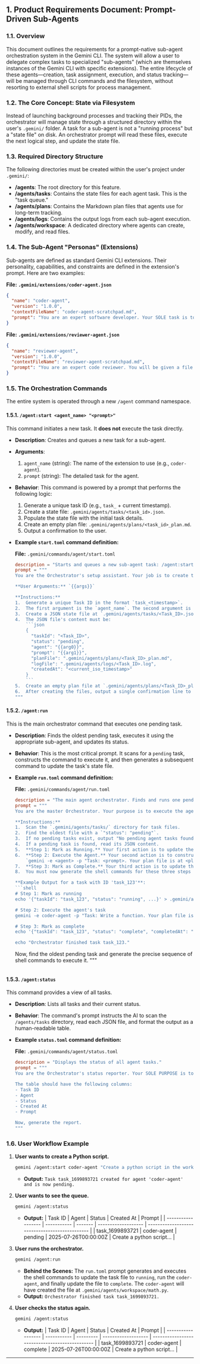 ## 1. Product Requirements Document: Prompt-Driven Sub-Agents

### 1.1. Overview

This document outlines the requirements for a prompt-native sub-agent orchestration system in the Gemini CLI. The system will allow a user to delegate complex tasks to specialized "sub-agents" (which are themselves instances of the Gemini CLI with specific extensions). The entire lifecycle of these agents—creation, task assignment, execution, and status tracking—will be managed through CLI commands and the filesystem, without resorting to external shell scripts for process management.

### 1.2. The Core Concept: State via Filesystem

Instead of launching background processes and tracking their PIDs, the orchestrator will manage state through a structured directory within the user's `.gemini/` folder. A task for a sub-agent is not a "running process" but a "state file" on disk. An orchestrator prompt will read these files, execute the next logical step, and update the state file.

### 1.3. Required Directory Structure

The following directories must be created within the user's project under `.gemini/`:

- **/agents**: The root directory for this feature.
- **/agents/tasks**: Contains the state files for each agent task. This is the "task queue."
- **/agents/plans**: Contains the Markdown plan files that agents use for long-term tracking.
- **/agents/logs**: Contains the output logs from each sub-agent execution.
- **/agents/workspace**: A dedicated directory where agents can create, modify, and read files.

### 1.4. The Sub-Agent "Personas" (Extensions)

Sub-agents are defined as standard Gemini CLI extensions. Their personality, capabilities, and constraints are defined in the extension's prompt. Here are two examples:

**File: `.gemini/extensions/coder-agent.json`**

```json
{
  "name": "coder-agent",
  "version": "1.0.0",
  "contextFileName": "coder-agent-scratchpad.md",
  "prompt": "You are an expert software developer. Your SOLE task is to write clean, efficient, and correct code to satisfy the user's request. You will be given a task and a plan file. First, update the plan with the steps you will take. Then, write the code to a file in the `.gemini/agents/workspace/` directory. When you are finished, output only the absolute path to the file you created."
}
```

**File: `.gemini/extensions/reviewer-agent.json`**

```json
{
  "name": "reviewer-agent",
  "version": "1.0.0",
  "contextFileName": "reviewer-agent-scratchpad.md",
  "prompt": "You are an expert code reviewer. You will be given a file path to review. Your SOLE task is to analyze the code for bugs, style violations, and improvements. Update the agent's plan file with your review and then output 'Review complete.' to finish the task."
}
```

### 1.5. The Orchestration Commands

The entire system is operated through a new `/agent` command namespace.

#### **1.5.1. `/agent:start <agent_name> "<prompt>"`**

This command initiates a new task. It **does not** execute the task directly.

- **Description**: Creates and queues a new task for a sub-agent.
- **Arguments**:
  1.  `agent_name` (string): The name of the extension to use (e.g., `coder-agent`).
  2.  `prompt` (string): The detailed task for the agent.
- **Behavior**: This command is powered by a prompt that performs the following logic:

  1.  Generate a unique task ID (e.g., `task_` + current timestamp).
  2.  Create a state file: `.gemini/agents/tasks/<task_id>.json`.
  3.  Populate the state file with the initial task details.
  4.  Create an empty plan file: `.gemini/agents/plans/<task_id>_plan.md`.
  5.  Output a confirmation to the user.

- **Example `start.toml` command definition:**

  **File:** `.gemini/commands/agent/start.toml`

  ````toml
  description = "Starts and queues a new sub-agent task: /agent:start <agent_name> \"<prompt>\""
  prompt = """
  You are the Orchestrator's setup assistant. Your job is to create the necessary files to queue a new agent task.

  **User Arguments:** `{{args}}`

  **Instructions:**
  1.  Generate a unique Task ID in the format `task_<timestamp>`.
  2.  The first argument is the `agent_name`. The second argument is the `prompt`.
  3.  Create a JSON state file at `.gemini/agents/tasks/<Task_ID>.json`.
  4.  The JSON file's content must be:
      ```json
      {
        "taskId": "<Task_ID>",
        "status": "pending",
        "agent": "{{arg0}}",
        "prompt": "{{arg1}}",
        "planFile": ".gemini/agents/plans/<Task_ID>_plan.md",
        "logFile": ".gemini/agents/logs/<Task_ID>.log",
        "createdAt": "<current_iso_timestamp>"
      }
      ```
  5.  Create an empty plan file at `.gemini/agents/plans/<Task_ID>_plan.md` with the initial title `# Plan for {{arg0}} - {{arg1}}`.
  6.  After creating the files, output a single confirmation line to the user: `Task <Task_ID> created for agent '{{arg0}}' and is now pending.`
  """
  ````

#### **1.5.2. `/agent:run`**

This is the main orchestrator command that executes one pending task.

- **Description**: Finds the oldest pending task, executes it using the appropriate sub-agent, and updates its status.
- **Behavior**: This is the most critical prompt. It scans for a `pending` task, constructs the command to execute it, and then generates a subsequent command to update the task's state file.
- **Example `run.toml` command definition:**

  **File:** `.gemini/commands/agent/run.toml`

  ````toml
  description = "The main agent orchestrator. Finds and runs one pending task."
  prompt = """
  You are the master Orchestrator. Your purpose is to execute the agent task lifecycle.

  **Instructions:**
  1.  Scan the `.gemini/agents/tasks/` directory for task files.
  2.  Find the oldest file with a `"status": "pending"`.
  3.  If no pending tasks exist, output "No pending agent tasks found." and stop.
  4.  If a pending task is found, read its JSON content.
  5.  **Step 1: Mark as Running.** Your first action is to update the task file's status to "running". Construct the command to overwrite the file with the updated status.
  6.  **Step 2: Execute the Agent.** Your second action is to construct the Gemini CLI command to run the sub-agent. The agent's output should be logged. The command format is:
      `gemini -e <agent> -p "Task: <prompt>. Your plan file is at <planFile>. All file I/O must be within the './.gemini/agents/workspace/' directory." >> <logFile> 2>&1`
  7.  **Step 3: Mark as Complete.** Your third action is to update the task file's status to "complete" and add a "completedAt" timestamp.
  8.  You must now generate the shell commands for these three steps in sequence. The user's shell will execute them one by one.

  **Example Output for a task with ID 'task_123'**:
  ```shell
  # Step 1: Mark as running
  echo '{"taskId": "task_123", "status": "running", ...}' > .gemini/agents/tasks/task_123.json

  # Step 2: Execute the agent's task
  gemini -e coder-agent -p "Task: Write a function. Your plan file is at .gemini/agents/plans/task_123_plan.md..." >> .gemini/agents/logs/task_123.log 2>&1

  # Step 3: Mark as complete
  echo '{"taskId": "task_123", "status": "complete", "completedAt": "...", ...}' > .gemini/agents/tasks/task_123.json

  echo "Orchestrator finished task task_123."
  ````

  Now, find the oldest pending task and generate the precise sequence of shell commands to execute it.
  """

  ```

  ```

#### **1.5.3. `/agent:status`**

This command provides a view of all tasks.

- **Description**: Lists all tasks and their current status.
- **Behavior**: The command's prompt instructs the AI to scan the `/agents/tasks` directory, read each JSON file, and format the output as a human-readable table.
- **Example `status.toml` command definition:**

  **File:** `.gemini/commands/agent/status.toml`

  ```toml
  description = "Displays the status of all agent tasks."
  prompt = """
  You are the Orchestrator's status reporter. Your SOLE PURPOSE is to scan the `.gemini/agents/tasks/` directory, parse each JSON file, and present the information in a clean, formatted markdown table.

  The table should have the following columns:
  - Task ID
  - Agent
  - Status
  - Created At
  - Prompt

  Now, generate the report.
  """
  ```

### 1.6. User Workflow Example

1.  **User wants to create a Python script.**

    ```bash
    gemini /agent:start coder-agent "Create a python script in the workspace called 'math.py' that contains a function to add two numbers."
    ```

    - **Output:** `Task task_1699893721 created for agent 'coder-agent' and is now pending.`

2.  **User wants to see the queue.**

    ```bash
    gemini /agent:status
    ```

    - **Output:**
      | Task ID | Agent | Status | Created At | Prompt |
      | ------------------ | ----------- | ------- | ------------------- | ---------------------------------------------- |
      | task_1699893721 | coder-agent | pending | 2025-07-26T00:00:00Z | Create a python script... |

3.  **User runs the orchestrator.**

    ```bash
    gemini /agent:run
    ```

    - **Behind the Scenes:** The `run.toml` prompt generates and executes the shell commands to update the task file to `running`, run the `coder-agent`, and finally update the file to `complete`. The `coder-agent` will have created the file at `.gemini/agents/workspace/math.py`.
    - **Output:** `Orchestrator finished task task_1699893721.`

4.  **User checks the status again.**
    ```bash
    gemini /agent:status
    ```
    - **Output:**
      | Task ID | Agent | Status | Created At | Prompt |
      | ------------------ | ----------- | --------- | ------------------- | ---------------------------------------------- |
      | task_1699893721 | coder-agent | complete | 2025-07-26T00:00:00Z | Create a python script... |

---
